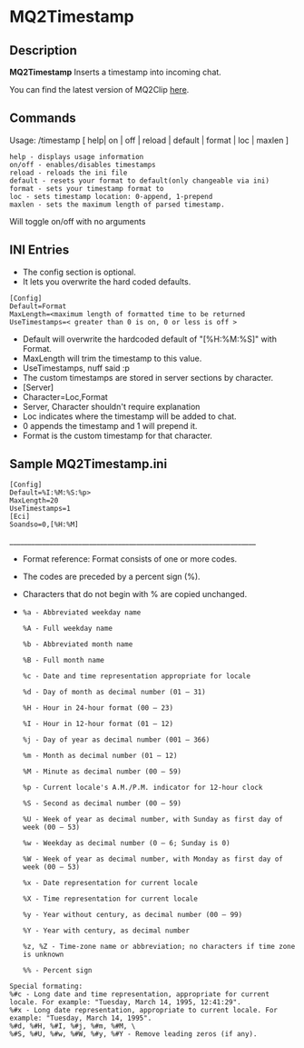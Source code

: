 # MQ2Timestamp

## Description

**MQ2Timestamp** Inserts a timestamp into incoming chat.

You can find the latest version of MQ2Clip [here](https://macroquest.org/phpBB3/viewtopic.php?f=31&t=9078&hilit=mq2timestamp).

## Commands

Usage: /timestamp \[ help\| on \| off \| reload \| default \| format \| loc  \| maxlen \]

`help - displays usage information`  
`on/off - enables/disables timestamps`  
`reload - reloads the ini file`  
`default - resets your format to default(only changeable via ini)`  
`format - sets your timestamp format to`  
`loc - sets timestamp location: 0-append, 1-prepend`  
`maxlen - sets the maximum length of parsed timestamp.`

Will toggle on/off with no arguments

## INI Entries

* The config section is optional.
* It lets you overwrite the hard coded defaults.

`[Config]`  
`Default=Format`  
`MaxLength=<maximum length of formatted time to be returned`  
`UseTimestamps=< greater than 0 is on, 0 or less is off >`

* Default will overwrite the hardcoded default of "\[%H:%M:%S\]" with Format.
* MaxLength will trim the timestamp to this value.
* UseTimestamps, nuff said :p
* The custom timestamps are stored in server sections by character.
* \[Server\]
* Character=Loc,Format
* Server, Character shouldn't require explanation
* Loc indicates where the timestamp will be added to chat.
* 0 appends the timestamp and 1 will prepend it.
* Format is the custom timestamp for that character.

## Sample MQ2Timestamp.ini

`[Config]`  
`Default=%I:%M:%S:%p>`  
`MaxLength=20`  
`UseTimestamps=1`  
`[Eci]`  
`Soandso=0,[%H:%M]`

\_\_\_\_\_\_\_\_\_\_\_\_\_\_\_\_\_\_\_\_\_\_\_\_\_\_\_\_\_\_\_\_\_\_\_\_\_\_\_\_\_\_\_\_\_\_\_\_\_\_\_\_\_\_\_\_\_\_\_\_\_\_\_\_\_\_\_\_

* Format reference: Format consists of one or more codes.
* The codes are preceded by a percent sign \(%\).
* Characters that do not begin with % are copied unchanged.
* `%a - Abbreviated weekday name`  

  `%A - Full weekday name`  

  `%b - Abbreviated month name`  

  `%B - Full month name`  

  `%c - Date and time representation appropriate for locale`  

  `%d - Day of month as decimal number (01 – 31)`  

  `%H - Hour in 24-hour format (00 – 23)`  

  `%I - Hour in 12-hour format (01 – 12)`  

  `%j - Day of year as decimal number (001 – 366)`  

  `%m - Month as decimal number (01 – 12)`  

  `%M - Minute as decimal number (00 – 59)`  

  `%p - Current locale's A.M./P.M. indicator for 12-hour clock`  

  `%S - Second as decimal number (00 – 59)`  

  `%U - Week of year as decimal number, with Sunday as first day of week (00 – 53)`  

  `%w - Weekday as decimal number (0 – 6; Sunday is 0)`  

  `%W - Week of year as decimal number, with Monday as first day of week (00 – 53)`  

  `%x - Date representation for current locale`  

  `%X - Time representation for current locale`  

  `%y - Year without century, as decimal number (00 – 99)`  

  `%Y - Year with century, as decimal number`  

  `%z, %Z - Time-zone name or abbreviation; no characters if time zone is unknown`  

  `%% - Percent sign`

`Special formating:`  
`%#c - Long date and time representation, appropriate for current locale. For example: "Tuesday, March 14, 1995, 12:41:29".`  
`%#x - Long date representation, appropriate to current locale. For example: "Tuesday, March 14, 1995".`  
`%#d, %#H, %#I, %#j, %#m, %#M, \`  
`%#S, %#U, %#w, %#W, %#y, %#Y - Remove leading zeros (if any).`
